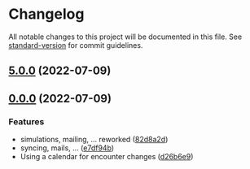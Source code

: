 # Changelog

All notable changes to this project will be documented in this file. See [standard-version](https://github.com/conventional-changelog/standard-version) for commit guidelines.

## [5.0.0](https://github.com/Badminton-Apps/badman/compare/v0.0.0...v5.0.0) (2022-07-09)

## [0.0.0](https://github.com/Badminton-Apps/badman/compare/v4.42.3...v0.0.0) (2022-07-09)


### Features

* simulations, mailing, ... reworked ([82d8a2d](https://github.com/Badminton-Apps/badman/commit/82d8a2d88b97e4d2c18e8b465bab10616f312dc4))
* syncing, mails, ... ([e7df94b](https://github.com/Badminton-Apps/badman/commit/e7df94b98ce896da42a07b6c6cc5fcd2538dc894))
* Using a calendar for encounter changes ([d26b6e9](https://github.com/Badminton-Apps/badman/commit/d26b6e938b0cbda983b06f777ef2d2b96e61ead7))

